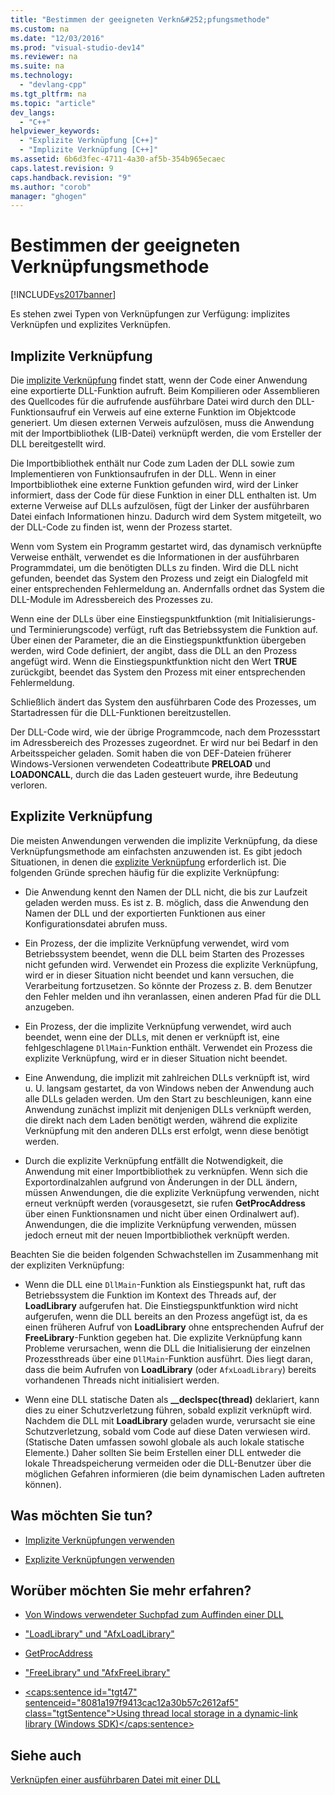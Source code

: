 ```yaml
---
title: "Bestimmen der geeigneten Verkn&#252;pfungsmethode"
ms.custom: na
ms.date: "12/03/2016"
ms.prod: "visual-studio-dev14"
ms.reviewer: na
ms.suite: na
ms.technology: 
  - "devlang-cpp"
ms.tgt_pltfrm: na
ms.topic: "article"
dev_langs: 
  - "C++"
helpviewer_keywords: 
  - "Explizite Verknüpfung [C++]"
  - "Implizite Verknüpfung [C++]"
ms.assetid: 6b6d3fec-4711-4a30-af5b-354b965ecaec
caps.latest.revision: 9
caps.handback.revision: "9"
ms.author: "corob"
manager: "ghogen"
---
```

# Bestimmen der geeigneten Verkn&#252;pfungsmethode
[!INCLUDE[vs2017banner](../assembler/inline/includes/vs2017banner.md)]

Es stehen zwei Typen von Verknüpfungen zur Verfügung: implizites Verknüpfen und explizites Verknüpfen.  
  
## Implizite Verknüpfung  
 Die [implizite Verknüpfung](../build/linking-implicitly.md) findet statt, wenn der Code einer Anwendung eine exportierte DLL\-Funktion aufruft.  Beim Kompilieren oder Assemblieren des Quellcodes für die aufrufende ausführbare Datei wird durch den DLL\-Funktionsaufruf ein Verweis auf eine externe Funktion im Objektcode generiert.  Um diesen externen Verweis aufzulösen, muss die Anwendung mit der Importbibliothek \(LIB\-Datei\) verknüpft werden, die vom Ersteller der DLL bereitgestellt wird.  
  
 Die Importbibliothek enthält nur Code zum Laden der DLL sowie zum Implementieren von Funktionsaufrufen in der DLL.  Wenn in einer Importbibliothek eine externe Funktion gefunden wird, wird der Linker informiert, dass der Code für diese Funktion in einer DLL enthalten ist.  Um externe Verweise auf DLLs aufzulösen, fügt der Linker der ausführbaren Datei einfach Informationen hinzu. Dadurch wird dem System mitgeteilt, wo der DLL\-Code zu finden ist, wenn der Prozess startet.  
  
 Wenn vom System ein Programm gestartet wird, das dynamisch verknüpfte Verweise enthält, verwendet es die Informationen in der ausführbaren Programmdatei, um die benötigten DLLs zu finden.  Wird die DLL nicht gefunden, beendet das System den Prozess und zeigt ein Dialogfeld mit einer entsprechenden Fehlermeldung an.  Andernfalls ordnet das System die DLL\-Module im Adressbereich des Prozesses zu.  
  
 Wenn eine der DLLs über eine Einstiegspunktfunktion \(mit Initialisierungs\- und Terminierungscode\) verfügt, ruft das Betriebssystem die Funktion auf.  Über einen der Parameter, die an die Einstiegspunktfunktion übergeben werden, wird Code definiert, der angibt, dass die DLL an den Prozess angefügt wird.  Wenn die Einstiegspunktfunktion nicht den Wert **TRUE** zurückgibt, beendet das System den Prozess mit einer entsprechenden Fehlermeldung.  
  
 Schließlich ändert das System den ausführbaren Code des Prozesses, um Startadressen für die DLL\-Funktionen bereitzustellen.  
  
 Der DLL\-Code wird, wie der übrige Programmcode, nach dem Prozessstart im Adressbereich des Prozesses zugeordnet. Er wird nur bei Bedarf in den Arbeitsspeicher geladen.  Somit haben die von DEF\-Dateien früherer Windows\-Versionen verwendeten Codeattribute **PRELOAD** und **LOADONCALL**, durch die das Laden gesteuert wurde, ihre Bedeutung verloren.  
  
## Explizite Verknüpfung  
 Die meisten Anwendungen verwenden die implizite Verknüpfung, da diese Verknüpfungsmethode am einfachsten anzuwenden ist.  Es gibt jedoch Situationen, in denen die [explizite Verknüpfung](../build/linking-explicitly.md) erforderlich ist.  Die folgenden Gründe sprechen häufig für die explizite Verknüpfung:  
  
-   Die Anwendung kennt den Namen der DLL nicht, die bis zur Laufzeit geladen werden muss.  Es ist z. B. möglich, dass die Anwendung den Namen der DLL und der exportierten Funktionen aus einer Konfigurationsdatei abrufen muss.  
  
-   Ein Prozess, der die implizite Verknüpfung verwendet, wird vom Betriebssystem beendet, wenn die DLL beim Starten des Prozesses nicht gefunden wird.  Verwendet ein Prozess die explizite Verknüpfung, wird er in dieser Situation nicht beendet und kann versuchen, die Verarbeitung fortzusetzen.  So könnte der Prozess z. B. dem Benutzer den Fehler melden und ihn veranlassen, einen anderen Pfad für die DLL anzugeben.  
  
-   Ein Prozess, der die implizite Verknüpfung verwendet, wird auch beendet, wenn eine der DLLs, mit denen er verknüpft ist, eine fehlgeschlagene `DllMain`\-Funktion enthält.  Verwendet ein Prozess die explizite Verknüpfung, wird er in dieser Situation nicht beendet.  
  
-   Eine Anwendung, die implizit mit zahlreichen DLLs verknüpft ist, wird u. U. langsam gestartet, da von Windows neben der Anwendung auch alle DLLs geladen werden.  Um den Start zu beschleunigen, kann eine Anwendung zunächst implizit mit denjenigen DLLs verknüpft werden, die direkt nach dem Laden benötigt werden, während die explizite Verknüpfung mit den anderen DLLs erst erfolgt, wenn diese benötigt werden.  
  
-   Durch die explizite Verknüpfung entfällt die Notwendigkeit, die Anwendung mit einer Importbibliothek zu verknüpfen.  Wenn sich die Exportordinalzahlen aufgrund von Änderungen in der DLL ändern, müssen Anwendungen, die die explizite Verknüpfung verwenden, nicht erneut verknüpft werden \(vorausgesetzt, sie rufen **GetProcAddress** über einen Funktionsnamen und nicht über einen Ordinalwert auf\). Anwendungen, die die implizite Verknüpfung verwenden, müssen jedoch erneut mit der neuen Importbibliothek verknüpft werden.  
  
 Beachten Sie die beiden folgenden Schwachstellen im Zusammenhang mit der expliziten Verknüpfung:  
  
-   Wenn die DLL eine `DllMain`\-Funktion als Einstiegspunkt hat, ruft das Betriebssystem die Funktion im Kontext des Threads auf, der **LoadLibrary** aufgerufen hat.  Die Einstiegspunktfunktion wird nicht aufgerufen, wenn die DLL bereits an den Prozess angefügt ist, da es einen früheren Aufruf von **LoadLibrary** ohne entsprechenden Aufruf der **FreeLibrary**\-Funktion gegeben hat.  Die explizite Verknüpfung kann Probleme verursachen, wenn die DLL die Initialisierung der einzelnen Prozessthreads über eine `DllMain`\-Funktion ausführt. Dies liegt daran, dass die beim Aufrufen von **LoadLibrary** \(oder `AfxLoadLibrary`\) bereits vorhandenen Threads nicht initialisiert werden.  
  
-   Wenn eine DLL statische Daten als **\_\_declspec\(thread\)** deklariert, kann dies zu einer Schutzverletzung führen, sobald explizit verknüpft wird.  Nachdem die DLL mit **LoadLibrary** geladen wurde, verursacht sie eine Schutzverletzung, sobald vom Code auf diese Daten verwiesen wird. \(Statische Daten umfassen sowohl globale als auch lokale statische Elemente.\) Daher sollten Sie beim Erstellen einer DLL entweder die lokale Threadspeicherung vermeiden oder die DLL\-Benutzer über die möglichen Gefahren informieren \(die beim dynamischen Laden auftreten können\).  
  
## Was möchten Sie tun?  
  
-   [Implizite Verknüpfungen verwenden](../build/linking-implicitly.md)  
  
-   [Explizite Verknüpfungen verwenden](../build/linking-explicitly.md)  
  
## Worüber möchten Sie mehr erfahren?  
  
-   [Von Windows verwendeter Suchpfad zum Auffinden einer DLL](../build/search-path-used-by-windows-to-locate-a-dll.md)  
  
-   ["LoadLibrary" und "AfxLoadLibrary"](../build/loadlibrary-and-afxloadlibrary.md)  
  
-   [GetProcAddress](../build/getprocaddress.md)  
  
-   ["FreeLibrary" und "AfxFreeLibrary"](../build/freelibrary-and-afxfreelibrary.md)  
  
-   [\<caps:sentence id\="tgt47" sentenceid\="8081a197f9413cac12a30b57c2612af5" class\="tgtSentence"\>Using thread local storage in a dynamic\-link library \(Windows SDK\)\<\/caps:sentence\>](http://msdn.microsoft.com/library/windows/desktop/ms686997)  
  
## Siehe auch  
 [Verknüpfen einer ausführbaren Datei mit einer DLL](../build/linking-an-executable-to-a-dll.md)